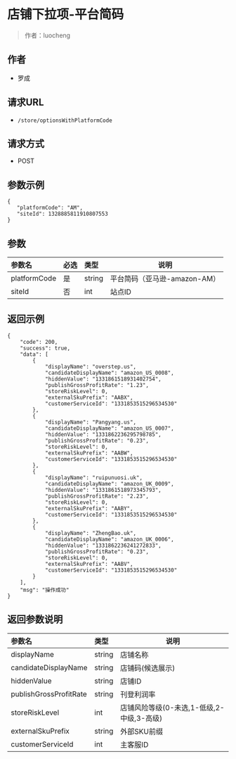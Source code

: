 # 店铺下拉项-平台简码

> 作者：luocheng

## 作者

- 罗成

## 请求URL

- ` /store/optionsWithPlatformCode `
  
## 请求方式
- POST 

## 参数示例

 ``` 
{
    "platformCode": "AM",
	"siteId": 1328885811910807553
}

 ```

## 参数

|参数名|必选|类型|说明|
|:----    |:---|:----- |-----   |
|platformCode |是  |string | 平台简码（亚马逊-amazon-AM）    |
|siteId |否  |int | 站点ID    |

## 返回示例 

``` 
{
    "code": 200,
    "success": true,
    "data": [
        {
            "displayName": "overstep.us",
            "candidateDisplayName": "amazon_US_0008",
            "hiddenValue": "1331861518931402754",
            "publishGrossProfitRate": "1.23",
            "storeRiskLevel": 0,
            "externalSkuPrefix": "AABX",
            "customerServiceId": "1331853515296534530"
        },
        {
            "displayName": "Pangyang.us",
            "candidateDisplayName": "amazon_US_0007",
            "hiddenValue": "1331862236295798785",
            "publishGrossProfitRate": "0.23",
            "storeRiskLevel": 0,
            "externalSkuPrefix": "AABW",
            "customerServiceId": "1331853515296534530"
        },
        {
            "displayName": "ruipunuosi.uk",
            "candidateDisplayName": "amazon_UK_0009",
            "hiddenValue": "1331861518973345793",
            "publishGrossProfitRate": "2.23",
            "storeRiskLevel": 0,
            "externalSkuPrefix": "AABY",
            "customerServiceId": "1331853515296534530"
        },
        {
            "displayName": "ZhengBao.uk",
            "candidateDisplayName": "amazon_UK_0006",
            "hiddenValue": "1331862236241272833",
            "publishGrossProfitRate": "0.23",
            "storeRiskLevel": 0,
            "externalSkuPrefix": "AABV",
            "customerServiceId": "1331853515296534530"
        }
    ],
    "msg": "操作成功"
}
```

## 返回参数说明 

|参数名|类型|说明|
|:-----  |:-----|-----                           |
|displayName |string   |店铺名称  |
|candidateDisplayName |string   |店铺码(候选展示)  |
|hiddenValue |string   |店铺ID  |
|publishGrossProfitRate |string   |刊登利润率  |
|storeRiskLevel |int   |店铺风险等级(0-未选,1-低级,2-中级,3-高级)|
|externalSkuPrefix |string   |外部SKU前缀  |
|customerServiceId |int   |主客服ID  |
